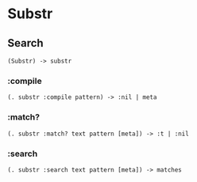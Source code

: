 # Substr

## Search

```code
(Substr) -> substr
```

### :compile

```code
(. substr :compile pattern) -> :nil | meta
```

### :match?

```code
(. substr :match? text pattern [meta]) -> :t | :nil
```

### :search

```code
(. substr :search text pattern [meta]) -> matches
```


